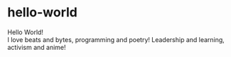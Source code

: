 # hello-world
Hello World! <br> 
I love beats and bytes, programming and poetry! Leadership and learning, activism and anime!
